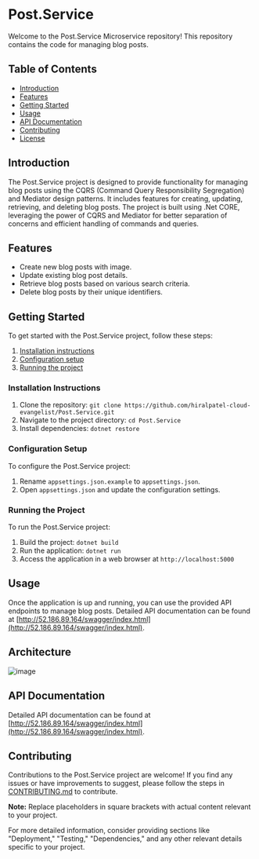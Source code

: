 # Post.Service

Welcome to the Post.Service Microservice repository! This repository contains the code for managing blog posts.

## Table of Contents

- [Introduction](#introduction)
- [Features](#features)
- [Getting Started](#getting-started)
- [Usage](#usage)
- [API Documentation](#api-documentation)
- [Contributing](#contributing)
- [License](#license)

## Introduction

The Post.Service project is designed to provide functionality for managing blog posts using the CQRS (Command Query Responsibility Segregation) and Mediator design patterns. It includes features for creating, updating, retrieving, and deleting blog posts. The project is built using .Net CORE, leveraging the power of CQRS and Mediator for better separation of concerns and efficient handling of commands and queries.


## Features

- Create new blog posts with image.
- Update existing blog post details.
- Retrieve blog posts based on various search criteria.
- Delete blog posts by their unique identifiers.


## Getting Started

To get started with the Post.Service project, follow these steps:

1. [Installation instructions](#installation-instructions)
2. [Configuration setup](#configuration-setup)
3. [Running the project](#running-the-project)

### Installation Instructions

1. Clone the repository: `git clone https://github.com/hiralpatel-cloud-evangelist/Post.Service.git`
2. Navigate to the project directory: `cd Post.Service`
3. Install dependencies: `dotnet restore`

### Configuration Setup

To configure the Post.Service project:

1. Rename `appsettings.json.example` to `appsettings.json`.
2. Open `appsettings.json` and update the configuration settings.

### Running the Project

To run the Post.Service project:

1. Build the project: `dotnet build`
2. Run the application: `dotnet run`
3. Access the application in a web browser at `http://localhost:5000`

## Usage

Once the application is up and running, you can use the provided API endpoints to manage blog posts. Detailed API documentation can be found at [http://52.186.89.164/swagger/index.html](http://52.186.89.164/swagger/index.html).

## Architecture

![image](https://github.com/hiralpatel-cloud-evangelist/Post.Service/assets/133631869/73efe946-996e-44a8-9456-c862a4df40c7)



## API Documentation

Detailed API documentation can be found at [http://52.186.89.164/swagger/index.html](http://52.186.89.164/swagger/index.html).


## Contributing

Contributions to the Post.Service project are welcome! If you find any issues or have improvements to suggest, please follow the steps in [CONTRIBUTING.md](./CONTRIBUTING.md) to contribute.

**Note:** Replace placeholders in square brackets with actual content relevant to your project.

For more detailed information, consider providing sections like "Deployment," "Testing," "Dependencies," and any other relevant details specific to your project.
